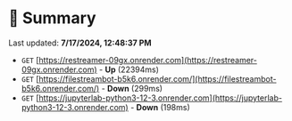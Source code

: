 # 📖 Summary
Last updated: **7/17/2024, 12:48:37 PM**

- `GET` [https://restreamer-09gx.onrender.com](https://restreamer-09gx.onrender.com) - **Up** (22394ms)
- `GET` [https://filestreambot-b5k6.onrender.com/](https://filestreambot-b5k6.onrender.com/) - **Down** (299ms)
- `GET` [https://jupyterlab-python3-12-3.onrender.com](https://jupyterlab-python3-12-3.onrender.com) - **Down** (198ms)
